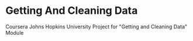 # Getting And Cleaning Data
Coursera Johns Hopkins University Project for "Getting and Cleaning Data" Module
